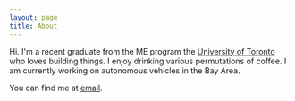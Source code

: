 ```yaml
---
layout: page
title: About
---
```


Hi. I'm a recent graduate from the ME program the [University of Toronto](https://www.mie.utoronto.ca/undergraduate/undergraduate-program/mechanical-engineering/) who loves building things. I enjoy drinking various permutations of coffee. I am currently working on autonomous vehicles in the Bay Area.
<br>
<!--
<br>
This site is an extension of myself onto the web.<br>
<br>
-->
You can find me at [email](mailto:talhajav97@gmail.com).<br>
<br>
